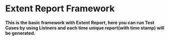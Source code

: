 # Extent Report Framework

#### This is the basic framework with Extent Report, here you can run Test Cases by using Listners and each time unique report(with time stamp) will be generated.
